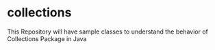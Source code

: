 # collections
This Repository will have sample classes to understand the behavior of Collections Package in Java
